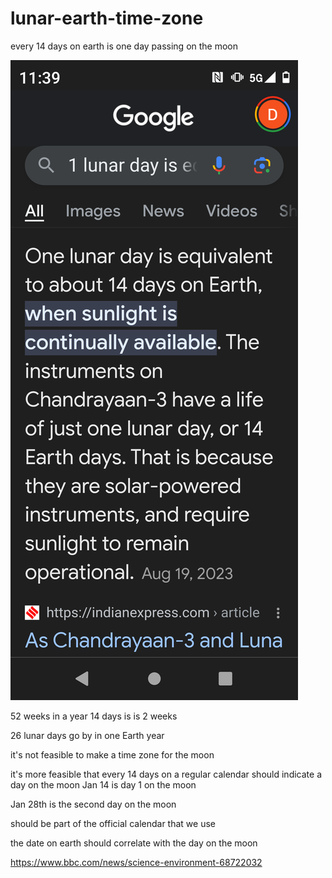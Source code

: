 # lunar-earth-time-zone
every 14 days on earth is one day passing on the moon 

![s1](https://github.com/bitnet-io/lunar-earth-time-zone/blob/main/Screenshot_20240403-233900.png)

52 weeks in a year 14 days is is 2 weeks

26 lunar days go by in one Earth year

it's not feasible to make a time zone for the moon

it's more feasible that every 14 days on a regular calendar should indicate a day on the moon Jan 14 is day 1 on the moon

Jan 28th is the second day on the moon 

should be part of the official calendar that we use 

the date on earth should correlate with the day on the moon 

https://www.bbc.com/news/science-environment-68722032
